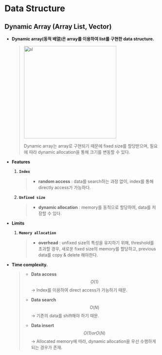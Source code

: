 # Data Structure

## Dynamic Array (Array List, Vector)

- **Dynamic array(동적 배열)은 array를 이용하여 list를 구현한 data structure.** 

  > <img width="303" alt="al" src="https://user-images.githubusercontent.com/23169707/79631308-6ac9b100-8193-11ea-80c0-b4a4583ff3b8.png">
  >
  > Dynamic array는 array로 구현되기 때문에 fixed size를 할당받으며, 필요에 따라 dynamic allocation을 통해 크기를 변동할 수 있다.
  
- **Features**

  1. **`Index`**

     > * **random access** : data를 search하는 과정 없이, index를 통해 directly access가 가능하다.
  
  2. **`Unfixed size`**
  
     > * **dynamic allocation** : memory를 동적으로 할당하여, data를 저장할 수 있다.
  
- **Limits**

  1. **`Memory allocation`**

     > * **overhead** : unfixed size의 특성을 유지하기 위해, threshold를 초과할 경우, 새로운 fixed size의 memory를 할당하고, previous data를 copy & delete 해야한다.


- **Time complexity.**

  > * **Data access**
  >   $$
  >   O(1)
  >   $$
  >   → Index를 이용하여 direct access가 가능하기 때문.
  > * **Data search**
  >   $$
  >   O(N)
  >   $$
  >   → 기존의 data를 shift해야 하기 때문.
  >
  > * **Data insert**
  >   $$
  >   O(1) or O(N)
  >   $$
  >   → Allocated memory에 따라, dynamic allocation을 우선 수행하게 되는 경우가 존재.